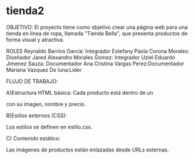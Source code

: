 # tienda2
OBJETIVO:
El proyecto tiene como objetivo crear una página web para una tienda en línea de ropa, llamada "Tienda Bella", que presenta productos de forma visual y atractiva.

ROLES
Reynaldo Barrios García: Integrador
Estefany Paola Corona Morales: Diseñador 
Jared Alexandro Morales Gomez: Integrador 
Uziel Eduardo Jimenez Sauza: Documentador 
Ana Cristina Vargas Perez:Documentador 
Mariana Vazquez De luna:Líder

FLUJO DE TRABAJO:

A)Estructura HTML básica: 
Cada producto está dentro de un <div class="producto"> con su imagen, nombre y precio.

B)Estilos externos (CSS):

Los estilos se definen en estilo.css.

C) Contenido estático:

Las imágenes de productos están enlazadas desde URLs externas.

